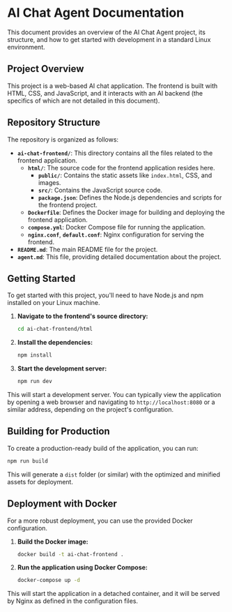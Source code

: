 # AI Chat Agent Documentation

This document provides an overview of the AI Chat Agent project, its structure, and how to get started with development in a standard Linux environment.

## Project Overview

This project is a web-based AI chat application. The frontend is built with HTML, CSS, and JavaScript, and it interacts with an AI backend (the specifics of which are not detailed in this document).

## Repository Structure

The repository is organized as follows:

- **`ai-chat-frontend/`**: This directory contains all the files related to the frontend application.
  - **`html/`**: The source code for the frontend application resides here.
    - **`public/`**: Contains the static assets like `index.html`, CSS, and images.
    - **`src/`**: Contains the JavaScript source code.
    - **`package.json`**: Defines the Node.js dependencies and scripts for the frontend project.
  - **`Dockerfile`**: Defines the Docker image for building and deploying the frontend application.
  - **`compose.yml`**: Docker Compose file for running the application.
  - **`nginx.conf`**, **`default.conf`**: Nginx configuration for serving the frontend.
- **`README.md`**: The main README file for the project.
- **`agent.md`**: This file, providing detailed documentation about the project.

## Getting Started

To get started with this project, you'll need to have Node.js and npm installed on your Linux machine.

1.  **Navigate to the frontend's source directory:**
    ```bash
    cd ai-chat-frontend/html
    ```

2.  **Install the dependencies:**
    ```bash
    npm install
    ```

3.  **Start the development server:**
    ```bash
    npm run dev
    ```

This will start a development server. You can typically view the application by opening a web browser and navigating to `http://localhost:8080` or a similar address, depending on the project's configuration.

## Building for Production

To create a production-ready build of the application, you can run:

```bash
npm run build
```

This will generate a `dist` folder (or similar) with the optimized and minified assets for deployment.

## Deployment with Docker

For a more robust deployment, you can use the provided Docker configuration.

1.  **Build the Docker image:**
    ```bash
    docker build -t ai-chat-frontend .
    ```

2.  **Run the application using Docker Compose:**
    ```bash
    docker-compose up -d
    ```

This will start the application in a detached container, and it will be served by Nginx as defined in the configuration files.
